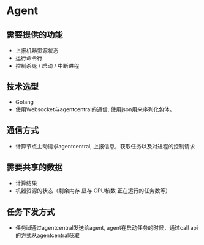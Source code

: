 # Agent

## 需要提供的功能
- 上报机器资源状态
- 运行命令行
- 控制杀死 / 启动 / 中断进程
## 技术选型

- Golang
- 使用Websocket与agentcentral的通信, 使用json用来序列化包体。

## 通信方式

- 计算节点主动请求agentcentral, 上报信息，获取任务以及对进程的控制请求

## 需要共享的数据
- 计算结果
- 机器资源的状态（剩余内存 显存 CPU核数 正在运行的任务数等）

## 任务下发方式
- 任务id通过agentcentral发送给agent, agent在启动任务的时候，通过call api的方式从agentcentral获取
